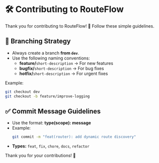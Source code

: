# 🛠️ Contributing to RouteFlow

Thank you for contributing to RouteFlow! 🚀 Follow these simple guidelines.

## 🚀 Branching Strategy
- Always create a branch **from `dev`**.
- Use the following naming conventions:
  - **feature/**`short-description` → For new features  
  - **bugfix/**`short-description` → For bug fixes  
  - **hotfix/**`short-description` → For urgent fixes  

Example:
```sh
git checkout dev
git checkout -b feature/improve-logging
```

## ✅ Commit Message Guidelines
- Use the format: **type(scope): message**
- Example:
  ```sh
  git commit -m "feat(router): add dynamic route discovery"
  ```
- **Types:** `feat`, `fix`, `chore`, `docs`, `refactor`

Thank you for your contributions! 🚀